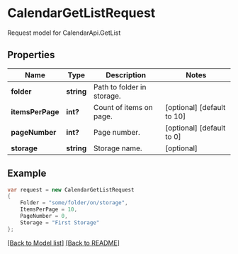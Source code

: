
# CalendarGetListRequest

Request model for CalendarApi.GetList

## Properties

Name | Type | Description  | Notes
------------- | ------------- | ------------- | -------------
**folder** | **string**| Path to folder in storage. | 
**itemsPerPage** | **int?**| Count of items on page. | [optional] [default to 10]
**pageNumber** | **int?**| Page number. | [optional] [default to 0]
**storage** | **string**| Storage name. | [optional] 

## Example
```csharp
var request = new CalendarGetListRequest
{ 
    Folder = "some/folder/on/storage",
    ItemsPerPage = 10,
    PageNumber = 0,
    Storage = "First Storage"
};
```

[[Back to Model list]](Models.md) [[Back to README]](README.md)
